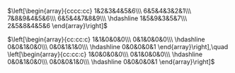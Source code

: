 $\left[\begin{array}{cccc:cc}  
1&2&3&4&5&6\\\  
6&5&4&3&2&1\\\  
7&8&9&4&5&6\\\  
6&5&4&7&8&9\\\  
\hdashline  
1&5&9&3&5&7\\\  
2&5&8&4&5&6  
\end{array}\right]$  
  
$\left[\begin{array}{cc:cc:c}  
1&1&0&0&0\\\  
0&1&0&0&0\\\  
\hdashline  
0&0&1&0&0\\\  
0&0&1&1&0\\\  
\hdashline  
0&0&0&0&1  
\end{array}\right],\quad  
\left[\begin{array}{cc:cc:c}  
1&0&0&0&0\\\  
0&1&0&0&0\\\  
\hdashline  
0&0&1&0&0\\\  
0&0&0&1&0\\\  
\hdashline  
0&0&0&0&1  
\end{array}\right]$  
